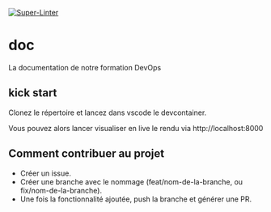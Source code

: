 [![Super-Linter](https://github.com/loicjoye/doc-devops/actions/workflows/linter/badge.svg)](https://github.com/marketplace/actions/super-linter)

# doc

La documentation de notre formation DevOps

## kick start

Clonez le répertoire et lancez dans vscode le devcontainer.

Vous pouvez alors lancer visualiser en live le rendu via http://localhost:8000

## Comment contribuer au projet

- Créer un issue.
- Créer une branche avec le nommage (feat/nom-de-la-branche, ou fix/nom-de-la-branche).
- Une fois la fonctionnalité ajoutée, push la branche et générer une PR.


